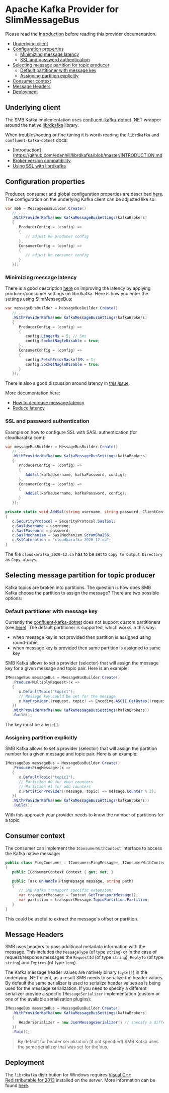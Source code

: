 # Apache Kafka Provider for SlimMessageBus <!-- omit in toc -->

Please read the [Introduction](intro.md) before reading this provider documentation.

- [Underlying client](#underlying-client)
- [Configuration properties](#configuration-properties)
	- [Minimizing message latency](#minimizing-message-latency)
	- [SSL and password authentication](#ssl-and-password-authentication)
- [Selecting message partition for topic producer](#selecting-message-partition-for-topic-producer)
	- [Default partitioner with message key](#default-partitioner-with-message-key)
	- [Assigning partition explicitly](#assigning-partition-explicitly)
- [Consumer context](#consumer-context)
- [Message Headers](#message-headers)
- [Deployment](#deployment)

## Underlying client

The SMB Kafka implementation uses [confluent-kafka-dotnet](https://github.com/confluentinc/confluent-kafka-dotnet) .NET wrapper around the native [librdkafka](https://github.com/edenhill/librdkafka) library.

When troubleshooting or fine tuning it is worth reading the `librdkafka` and `confluent-kafka-dotnet` docs:

- [Introduction](https://github.com/edenhill/librdkafka/blob/master/INTRODUCTION.md
- [Broker version compatibility](https://github.com/edenhill/librdkafka/wiki/Broker-version-compatibility)
- [Using SSL with librdkafka](https://github.com/edenhill/librdkafka/wiki/Using-SSL-with-librdkafka)

## Configuration properties

Producer, consumer and global configuration properties are described [here](https://github.com/edenhill/librdkafka/blob/master/CONFIGURATION.md).
The configuration on the underlying Kafka client can be adjusted like so:

```cs
var mbb = MessageBusBuilder.Create()
   // ...
   .WithProviderKafka(new KafkaMessageBusSettings(kafkaBrokers)
   {
      ProducerConfig = (config) =>
      {
         // adjust he producer config
      },
      ConsumerConfig = (config) => 
      {
         // adjust he consumer config
      }
   });
```

### Minimizing message latency

There is a good description [here](https://github.com/edenhill/librdkafka/wiki/How-to-decrease-message-latency) on improving the latency by applying producer/consumer settings on librdkafka. Here is how you enter the settings using SlimMessageBus:

```cs
var messageBusBuilder = MessageBusBuilder.Create()
   // ...
   .WithProviderKafka(new KafkaMessageBusSettings(kafkaBrokers)
   {
      ProducerConfig = (config) =>
      {
         config.LingerMs = 5; // 5ms
         config.SocketNagleDisable = true;
      },
      ConsumerConfig = (config) => 
      {
         config.FetchErrorBackoffMs = 1;
         config.SocketNagleDisable = true;
      }
   });
```

There is also a good discussion around latency in [this issue](https://github.com/confluentinc/confluent-kafka-dotnet/issues/89).

More documentation here:
- [How to decrease message latency](https://github.com/edenhill/librdkafka/wiki/How-to-decrease-message-latency)
- [Reduce latency](https://github.com/confluentinc/confluent-kafka-dotnet/wiki/Producing-messages#reduce-latency)

### SSL and password authentication

Example on how to configure SSL with SASL authentication (for cloudkarafka.com):

```cs
var messageBusBuilder = MessageBusBuilder.Create()
   // ...
   .WithProviderKafka(new KafkaMessageBusSettings(kafkaBrokers)
   {
      ProducerConfig = (config) =>
      {
         AddSsl(kafkaUsername, kafkaPassword, config);
      },
      ConsumerConfig = (config) => 
      {
         AddSsl(kafkaUsername, kafkaPassword, config);
      }
   });
```

```cs
private static void AddSsl(string username, string password, ClientConfig c)
{
   c.SecurityProtocol = SecurityProtocol.SaslSsl;
   c.SaslUsername = username;
   c.SaslPassword = password;
   c.SaslMechanism = SaslMechanism.ScramSha256;
   c.SslCaLocation = "cloudkarafka_2020-12.ca";
}
```

The file `cloudkarafka_2020-12.ca` has to be set to `Copy to Output Directory` as `Copy always`.

## Selecting message partition for topic producer

Kafka topics are broken into partitions. The question is how does SMB Kafka choose the partition to assign the message?
There are two possible options:

### Default partitioner with message key

Currently the [confluent-kafka-dotnet](https://github.com/confluentinc/confluent-kafka-dotnet) does not support custom partitioners (see [here](https://github.com/confluentinc/confluent-kafka-dotnet/issues/343)).
The default partitioner is supported, which works in this way:

- when message key is not provided then partition is assigned using round-robin,
- when message key is provided then same partition is assigned to same key

SMB Kafka allows to set a provider (selector) that will assign the message key for a given message and topic pair. Here is an example:

```cs
IMessageBus messageBus = MessageBusBuilder.Create()
   .Produce<MultiplyRequest>(x => 
   {
      x.DefaultTopic("topic1");
      // Message key could be set for the message
      x.KeyProvider((request, topic) => Encoding.ASCII.GetBytes((request.Left + request.Right).ToString()));
   })
   .WithProviderKafka(new KafkaMessageBusSettings(kafkaBrokers))
   .Build();
```

The key must be a `byte[]`.

### Assigning partition explicitly

SMB Kafka allows to set a provider (selector) that will assign the partition number for a given message and topic pair. Here is an example:

```cs
IMessageBus messageBus = MessageBusBuilder.Create()
   .Produce<PingMessage>(x =>
   {
      x.DefaultTopic("topic1");
      // Partition #0 for even counters
      // Partition #1 for odd counters
      x.PartitionProvider((message, topic) => message.Counter % 2);
   })
   .WithProviderKafka(new KafkaMessageBusSettings(kafkaBrokers))
   .Build();
```

With this approach your provider needs to know the number of partitions for a topic.

## Consumer context

The consumer can implement the `IConsumerWithContext` interface to access the Kafka native message:

```cs
public class PingConsumer : IConsumer<PingMessage>, IConsumerWithContext
{
   public IConsumerContext Context { get; set; }

   public Task OnHandle(PingMessage message, string path)
   {
      // SMB Kafka transport specific extension:
      var transportMessage = Context.GetTransportMessage();
      var partition = transportMessage.TopicPartition.Partition;
   }
}
```

This could be useful to extract the message's offset or partition.

## Message Headers

SMB uses headers to pass additional metadata information with the message. This includes the `MessageType` (of type `string`) or in the case of request/response messages the `RequestId` (of type `string`), `ReplyTo` (of type `string`) and `Expires` (of type `long`).

The Kafka message header values are natively binary (`byte[]`) in the underlying .NET client, as a result SMB needs to serialize the header values.
By default the same serializer is used to serialize header values as is being used for the message serialization.
If you need to specify a different serializer provide a specfic `IMessageSerializer` implementation (custom or one of the available serialization plugins):

```cs
IMessageBus messageBus = MessageBusBuilder.Create()
   .WithProviderKafka(new KafkaMessageBusSettings(kafkaBrokers)
   {
      HeaderSerializer = new JsonMessageSerializer() // specify a different header values serializer
   })
   .Buid();
```

> By default for header serialization (if not specified) SMB Kafka uses the same serializer that was set for the bus.

## Deployment

The `librdkafka` distribution for Windows requires [Visual C++ Redistributable for 2013](https://www.microsoft.com/en-US/download/details.aspx?id=40784) installed on the server. More information can be found [here](https://www.microsoft.com/en-US/download/details.aspx?id=40784).
